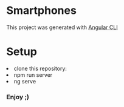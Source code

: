 # Smartphones

This project was generated with [Angular CLI](https://github.com/angular/angular-cli)

# Setup
<li>clone this repository: <code></code></li>
<li>npm run server</li>
<li>ng serve</li>

### Enjoy ;)
